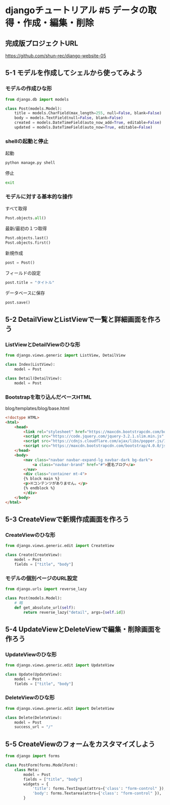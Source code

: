 # djangoチュートリアル #5 データの取得・作成・編集・削除

## 完成版プロジェクトURL

https://github.com/shun-rec/django-website-05

## 5-1 モデルを作成してシェルから使ってみよう

### モデルの作成ひな形

```py
from django.db import models

class Post(models.Model):
    title = models.CharField(max_length=255, null=False, blank=False)
    body = models.TextField(null=False, blank=False)
    created = models.DateTimeField(auto_now_add=True, editable=False)
    updated = models.DateTimeField(auto_now=True, editable=False)
```

### shellの起動と停止

起動

```sh
python manage.py shell
```

停止

```sh
exit
```

### モデルに対する基本的な操作

すべて取得

```py
Post.objects.all()
```

最新/最初の１つ取得

```py
Post.objects.last()
Post.objects.first()
```

新規作成

```py
post = Post()
```

フィールドの設定

```py
post.title = "タイトル"
```

データベースに保存

```py
post.save()
```

## 5-2 DetailViewとListViewで一覧と詳細画面を作ろう

### ListViewとDetailViewのひな形

```py
from django.views.generic import ListView, DetailView

class Index(ListView):
    model = Post

class Detail(DetailView):
    model = Post
```

### Bootstrapを取り込んだベースHTML

blog/templates/blog/base.html

```html
<!doctype HTML>
<html>
    <head>
        <link rel="stylesheet" href="https://maxcdn.bootstrapcdn.com/bootstrap/4.0.0/css/bootstrap.min.css" integrity="sha384-Gn5384xqQ1aoWXA+058RXPxPg6fy4IWvTNh0E263XmFcJlSAwiGgFAW/dAiS6JXm" crossorigin="anonymous">
        <script src="https://code.jquery.com/jquery-3.2.1.slim.min.js" integrity="sha384-KJ3o2DKtIkvYIK3UENzmM7KCkRr/rE9/Qpg6aAZGJwFDMVNA/GpGFF93hXpG5KkN" crossorigin="anonymous"></script>
        <script src="https://cdnjs.cloudflare.com/ajax/libs/popper.js/1.12.9/umd/popper.min.js" integrity="sha384-ApNbgh9B+Y1QKtv3Rn7W3mgPxhU9K/ScQsAP7hUibX39j7fakFPskvXusvfa0b4Q" crossorigin="anonymous"></script>
        <script src="https://maxcdn.bootstrapcdn.com/bootstrap/4.0.0/js/bootstrap.min.js" integrity="sha384-JZR6Spejh4U02d8jOt6vLEHfe/JQGiRRSQQxSfFWpi1MquVdAyjUar5+76PVCmYl" crossorigin="anonymous"></script>
    </head>
    <body>
        <nav class="navbar navbar-expand-lg navbar-dark bg-dark">
            <a class="navbar-brand" href="#">匿名ブログ</a>
        </nav>
        <div class="container mt-4">
        {% block main %}
        <p>※コンテンツがありません。</p>
        {% endblock %}
        </div>
    </body>
</html>
```

## 5-3 CreateViewで新規作成画面を作ろう

### CreateViewのひな形

```py
from django.views.generic.edit import CreateView

class Create(CreateView):
    model = Post
    fields = ["title", "body"]
```

### モデルの個別ページのURL設定

```py
from django.urls import reverse_lazy

class Post(models.Model):
    # 略
    def get_absolute_url(self):
        return reverse_lazy("detail", args=[self.id])
```


## 5-4 UpdateViewとDeleteViewで編集・削除画面を作ろう


### UpdateViewのひな形

```py
from django.views.generic.edit import UpdateView

class Update(UpdateView):
    model = Post
    fields = ["title", "body"]
```

### DeleteViewのひな形

```py
from django.views.generic.edit import DeleteView

class Delete(DeleteView):
    model = Post
    success_url = "/"
```

## 5-5 CreateViewのフォームをカスタマイズしよう

```py
from django import forms

class PostForm(forms.ModelForm):
    class Meta:
        model = Post
        fields = ["title", "body"]
        widgets = {
            'title': forms.TextInput(attrs={'class': "form-control" }),
            'body': forms.Textarea(attrs={'class': "form-control" }),
        }
```
